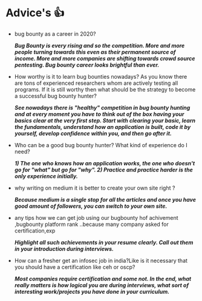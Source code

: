 # Advice's 👍

- bug bounty as a career in 2020?

  ***Bug Bounty is every rising and so the competition. More and more people turning towards this even as their permanent source of income. More and more companies are shifting towards crowd source pentesting. Bug bounty career looks brightful than ever.***

- How worthy is it to learn bug bounties nowadays? As you know there are tons of experienced researchers whom are actively testing all programs. If it is still worthy then what should be the strategy to become a successful bug bounty hunter?
  
   ***See nowadays there is "healthy" competition in bug bounty hunting and at every moment you have to think out of the box having your basics clear at the very first step.
   Start with clearing your basic, learn the fundamentals, understand how an application is built, code it by yourself, develop confidence within you, and then go after it.***

- Who can be a good bug bounty hunter? What kind of experience do I need?
 
    ***1) The one who knows how an application works, the one who doesn't go for "what" but go for "why".
   2) Practice and practice harder is the only experience initially.***

 - why writing on medium it is better to create your own site right ?

     ***Because medium is a single stop for all the articles and once you have good amount of followers, you can switch to your own site.***

- any tips how we can get job using our bugbounty hof achivement ,bugbounty platform rank ..because many company asked for certification,exp

    ***Highlight all such achievements in your resume clearly. Call out them in your introduction during interviews.***

- How can a fresher get an infosec job in india?Like is it necessary that you should have a certification like ceh or oscp?

   ***Most companies require certification and some not. In the end, what really matters is how logical you are during interviews, what sort of interesting work/projects you have done in your curriculum.***
